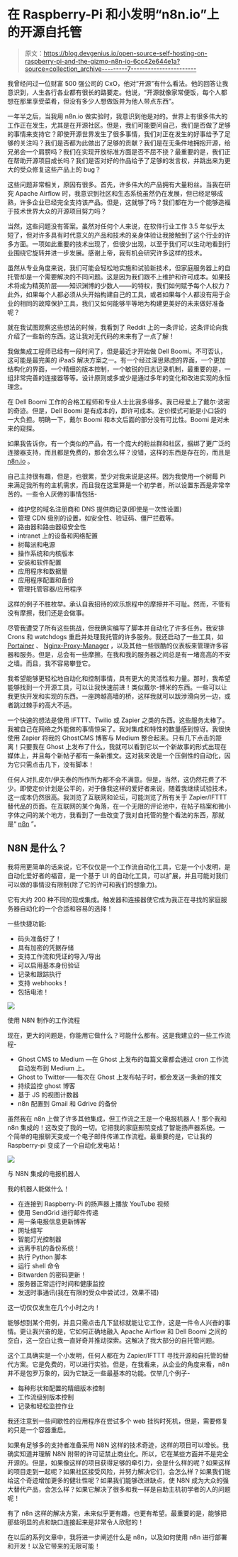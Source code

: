 # 在 Raspberry-Pi 和小发明“n8n.io”上的开源自托管

> 原文：<https://blog.devgenius.io/open-source-self-hosting-on-raspberry-pi-and-the-gizmo-n8n-io-6cc42e644e1a?source=collection_archive---------7----------------------->

我曾经问过一位财富 500 强公司的 CxO，他对“开源”有什么看法。他的回答让我意识到，人生各行各业都有很长的路要走。他说，“开源就像家常便饭，每个人都想在那里享受菜肴，但没有多少人想做饭并为他人带点东西”。

一年半之后，当我用 n8n.io 做实验时，我意识到他是对的。世界上有很多伟大的工作正在发生，尤其是在开源社区。但是，我们可能要问自己，我们是否做了足够的事情来支持它？即使开源世界发生了很多事情，我们对正在发生的好事给予了足够的关注吗？我们是否都为此做出了足够的贡献？我们是在无条件地拥抱开源，给兄弟会一个肩膀吗？我们在实现开放标准方面是否不屈不挠？最重要的是，我们正在帮助开源项目成长吗？我们是否对好的作品给予了足够的发言权，并跳出来为更大的受众修复这些产品上的 bug？

这些问题非常相关，原因有很多。首先，许多伟大的产品拥有大量粉丝。当我在研究 Apache Airflow 时，我意识到社区和生态系统虽然仍在发展，但已经足够成熟，许多企业已经完全支持该产品。但是，这就够了吗？我们都在为一个能够造福于技术世界大众的开源项目努力吗？

当然，这些问题没有答案。虽然对任何个人来说，在软件行业工作 3.5 年似乎太短了，但对许多具有时代意义的产品和技术的亲身体验让我接触到了这个行业的许多方面。一项如此重要的技术出现了，但很少出现，以至于我们可以生动地看到行业围绕它旋转并进一步发展。感谢上帝，我有机会研究许多这样的技术。

虽然从专业角度来说，我们可能会轻松地实施和试验新技术，但家庭服务器上的自托管却是一个需要解决的不同问题。这是因为我们跟不上维护和许可成本。如果技术将成为精英阶层——知识渊博的少数人——的特权，我们如何赋予每个人权力？此外，如果每个人都必须从头开始构建自己的工具，或者如果每个人都没有用于企业的相同的故障保护工具，我们又如何能够平等地为构建更美好的未来做好准备呢？

就在我试图观察这些想法的时候，我看到了 Reddit 上的一条评论，这条评论向我介绍了一些新的东西。这让我对无代码的未来有了一点了解！

我做集成工程师已经有一段时间了，但是最近才开始做 Dell Boomi。不可否认，这可能是最完美的 iPaaS 解决方案之一。有一个经过深思熟虑的界面，一个更加结构化的界面，一个精细的版本控制，一个敏锐的日志记录机制，最重要的是，一组非常完善的连接器等等。设计原则或多或少是通过多年的变化和改进实现的永恒理念。

在 Dell Boomi 工作的合格工程师和专业人士比我多得多。我已经爱上了戴尔·波密的奇迹。但是，Dell Boomi 是有成本的，即许可成本。定价模式可能是小口袋的一大负担。明确一下，戴尔 Boomi 和本文后面的部分没有可比性。Boomi 是对未来的窥探。

如果我告诉你，有一个类似的产品，有一个庞大的粉丝群和社区，捆绑了更广泛的连接器支持，而且都是免费的，那会怎么样？没错，这样的东西是存在的，而且是 [n8n.io](https://n8n.io/) 。

自己主持很有趣，但是，也很累，至少对我来说是这样。因为我使用一个树莓 Pi 来满足我所有的主机需求，而且我在这里算是一个初学者，所以设置东西是非常辛苦的。一些令人厌倦的事情包括-

*   维护您的域名注册商和 DNS 提供商记录(即使是一次性设置)
*   管理 CDN 级别的设置，如安全性、验证码、僵尸拦截等。
*   路由器和路由器级安全性
*   intranet 上的设备和网络配置
*   树莓派和电源
*   操作系统和内核版本
*   安装和软件配置
*   应用程序和数据量
*   应用程序配置和备份
*   管理托管容器/应用程序

这样的例子不胜枚举。承认自我招待的欢乐旅程中的摩擦并不可耻。然而，不管有没有摩擦，我们还是会做事。

尽管我遭受了所有这些挑战，但我确实编写了脚本并自动化了许多任务。我安排 Crons 和 watchdogs 重启并处理我托管的许多服务。我还启动了一些工具，如 [Portainer](https://www.portainer.io/) 、 [Nginx-Proxy-Manager](https://nginxproxymanager.com/) ，以及其他一些很酷的仪表板来管理许多容器和服务。但是，总会有一些摩擦。在我和我的服务器之间总是有一堵高高的不安之墙。而且，我不容易攀登它。

我希望能够更轻松地自动化和控制事情，具有更大的灵活性和力量。那时，我希望能够找到一个开源工具，可以让我快速前进！类似戴尔-博米的东西。一些可以让我更快开发和实现的东西。一座跨越高墙的桥，这样我就可以跋涉滑向另一边，或者跳过棘手的高大不适。

一个快速的想法是使用 IFTTT、Twilio 或 Zapier 之类的东西。这些服务太棒了。我被自己在网络之外能做的事情惊呆了。我对集成和特性的数量感到惊讶。我很快使用 Zapier 将我的 GhostCMS 博客与 Medium 整合起来。只有几下点击的距离！只要我在 Ghost 上发布了什么，我就可以看到它以一个新故事的形式出现在媒体上，并且每个新帖子都有一条新推文。这对我来说是一个压倒性的自动化，因为它只需点击几下，没有脚本！

任何人对扎皮尔/伊夫泰的所作所为都不会不满意。但是，当然，这仍然花费了不少。即使定价计划是公平的，对于像我这样的爱好者来说，随着我继续试验技术，这一成本仍然很高。我浏览了互联网和论坛，可能浏览了所有关于 Zapier/IFTTT 替代品的页面。在互联网的某个角落，在一个无限的评论池中，在帖子档案和微小字体之间的某个地方，我看到了一些改变了我对自托管的整个看法的东西，那就是“ [n8n](https://n8n.io/) ”。

## N8N 是什么？

我将用更简单的话来说，它不仅仅是一个工作流自动化工具，它是一个小发明，是自动化爱好者的福音，是一个基于 UI 的自动化工具，可以扩展，并且可能对我们可以做的事情没有限制(除了它的许可和我们的想象力)。

它有大约 200 种不同的现成集成。触发器和连接器使它成为我正在寻找的家庭服务器自动化的一个合适和容易的选择！

一些快捷功能:

*   码头准备好了！
*   具有加密的凭据存储
*   支持工作流和凭证的导入/导出
*   可以启用基本身份验证
*   记录和跟踪执行
*   支持 webhooks！
*   包括电池！

![](img/1d5c447e6a1937e7017ee621e765891d.png)

使用 N8N 制作的工作流程

现在，更大的问题是，你能用它做什么？可能什么都有。这是我建立的一些工作流程-

*   Ghost CMS to Medium —在 Ghost 上发布的每篇文章都会通过 cron 工作流自动发布到 Medium 上。
*   Ghost to Twitter——每次在 Ghost 上发布帖子时，都会发送一条新的推文
*   持续监控 ghost 博客
*   基于 JS 的视图计数器
*   n8n 配置到 Gmail 和 Gdrive 的备份

虽然我在 n8n 上做了许多其他集成，但工作流之王是一个电报机器人！那个我和 n8n 集成的！这改变了我的一切。它把我的家庭影院变成了智能扬声器系统。一个简单的电报聊天变成一个电子邮件传递工作流程。最重要的是，它让我的 Raspberry-pi 变成了一个自动化发电站！

![](img/64cdea5a87d81b774bb755e7c61413b0.png)

与 N8N 集成的电报机器人

我的机器人能做什么！

*   在连接到 Raspberry-Pi 的扬声器上播放 YouTube 视频
*   使用 SendGrid 进行邮件传递
*   用一条电报信息更新博客
*   网址缩写
*   智能灯光控制器
*   远离手机的备份系统！
*   执行 Python 脚本
*   运行 shell 命令
*   Bitwarden 的密码更新！
*   服务器正常运行时间和健康监控
*   发送时事通讯(我在有限的受众中尝试过，效果不错)

这一切仅仅发生在几个小时之内！

能够想到某个用例，并且只需点击几下鼠标就能让它工作，这是一件令人兴奋的事情。更让我兴奋的是，它如何正确地融入 Apache Airflow 和 Dell Boomi 之间的空白，这一空白让我一直好奇并推动探索。这解决了我大部分的自托管问题。

这个工具确实是一个小发明，任何人都在为 Zapier/IFTTT 寻找开源和自托管的替代方案。它是免费的，可以进行实验。但是，在我看来，从企业的角度来看，n8n 并不是包罗万象的，因为它缺乏一些最基本的功能。仅举几个例子-

*   每种形状和配置的精细版本控制
*   工作流级别版本控制
*   记录和轻松监控作业

我还注意到一些间歇性的应用程序在尝试多个 web 挂钩时死机，但是，需要修复的只是一个容器重启。

如果有足够多的支持者准备采用 N8N 这样的技术奇迹，这样的项目可以增长。我确实知道并理解 N8N 附带的许可证禁止商业化。所以，它在某些方面并不是完全开源的。但是，如果像这样的项目获得足够的牵引力，会是什么样的呢？如果这样的项目走到一起呢？如果社区接受风险，并努力解决它们，会怎么样？如果我们能给这个奇迹增加更多的健壮性呢？如果我们能够改进缺点，使 N8N 成为大众的强大替代产品，会怎么样？如果它解决了很多和我一样是自助主机初学者的人的问题呢！

有了 n8n 这样的解决方案，未来似乎更有趣，也更有希望。最重要的是，能够把那些明显的点和缺口连接起来是非常令人欣慰的！

在以后的系列文章中，我将进一步阐述什么是 n8n，以及如何使用 n8n 进行部署和开发！以及它带来的无限可能！